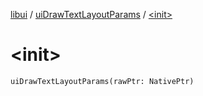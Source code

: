 [libui](../index.md) / [uiDrawTextLayoutParams](index.md) / [&lt;init&gt;](./-init-.md)

# &lt;init&gt;

`uiDrawTextLayoutParams(rawPtr: NativePtr)`